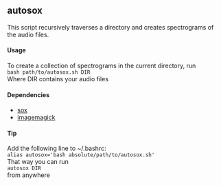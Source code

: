 ## autosox
This script recursively traverses a directory and creates spectrograms of the audio files.  

#### Usage  
To create a collection of spectrograms in the current directory, run  
```bash path/to/autosox.sh DIR```  
Where DIR contains your audio files

#### Dependencies
- [sox](http://sox.sourceforge.net/)  
- [imagemagick](https://imagemagick.org/index.php)  

#### Tip
Add the following line to ~/.bashrc:  
```alias autosox='bash absolute/path/to/autosox.sh'```  
That way you can run  
```autosox DIR```  
from anywhere

